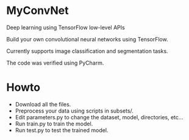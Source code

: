 # MyConvNet
  Deep learning using TensorFlow low-level APIs

  Build your own convolutional neural networks using TensorFlow.
  
  Currently supports image classification and segmentation tasks.
  
  The code was verified using PyCharm.

# Howto
- Download all the files.
- Preprocess your data using scripts in subsets/.
- Edit parameters.py to change the dataset, model, directories, etc...
- Run train.py to train the model.
- Run test.py to test the trained model.
